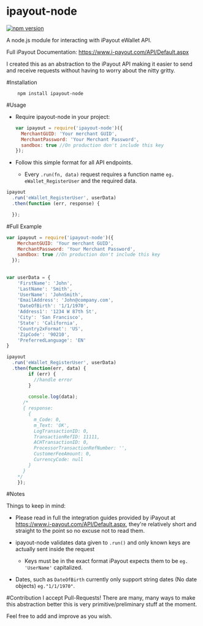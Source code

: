 # ipayout-node
[![npm version](https://badge.fury.io/js/ipayout-node.svg)](http://badge.fury.io/js/ipayout-node)

A node.js module for interacting with iPayout eWallet API.

Full iPayout Documentation: https://www.i-payout.com/API/Default.aspx

I created this as an abstraction to the iPayout API making it easier to send and receive requests without having to worry about the nitty gritty.

#Installation

```
	npm install ipayout-node
```

#Usage

  * Require ipayout-node in your project:

    ``` js
    var ipayout = require('ipayout-node')({
      MerchantGUID: 'Your merchant GUID',
      MerchantPassword: 'Your Merchant Password',
      sandbox: true //On production don't include this key
    });
    ```

  * Follow this simple format for all API endpoints.
    * Every `.run(fn, data)` request requires a function name `eg. eWallet_RegisterUser` and the required data.
  
  ``` js
  ipayout
    .run('eWallet_RegisterUser', userData)
    .then(function (err, response) {
  
    });
  
  ```
  
#Full Example

``` js
var ipayout = require('ipayout-node')({
    MerchantGUID: 'Your merchant GUID',
    MerchantPassword: 'Your Merchant Password',
    sandbox: true //On production don't include this key
  });
    
    
var userData = {
	'FirstName': 'John',
	'LastName': 'Smith',
	'UserName': 'JohnSmith',
	'EmailAddress': 'John@company.com',
	'DateOfBirth': '1/1/1970',
	'Address1': '1234 W 87th St',
	'City': 'San Francisco',
	'State': 'California',
	'Country2xFormat': 'US',
	'ZipCode': '90210',
	'PreferredLanguage': 'EN'
}

ipayout
  .run('eWallet_RegisterUser', userData)
  .then(function(err, data) {
		if (err) {
		  //handle error
		}
		
		console.log(data);	
	  /*	
      { response: 
        { 
          m_Code: 0,
          m_Text: 'OK',
          LogTransactionID: 0,
          TransactionRefID: 11111,
          ACHTransactionID: 0,
          ProcessorTransactionRefNumber: '',
          CustomerFeeAmount: 0,
          CurrencyCode: null 
        }
      }
    */
	});
```

#Notes

Things to keep in mind:

  * Please read in full the integration guides provided by iPayout at https://www.i-payout.com/API/Default.aspx, they're relatively short and straight to the point so no excuse not to read them.
  
  * ipayout-node validates data given to `.run()` and only known keys are actually sent inside the request
    * Keys must be in the exact format iPayout expects them to be `eg. 'UserName'` capitalized. 
  
  * Dates, such as `DateOfBirth` currently only support string dates (No date objects) `eg."1/1/1970"`.

#Contribution
  I accept Pull-Requests! There are many, many ways to make this abstraction better this is very primitive/preliminary stuff at the moment.
  
  Feel free to add and improve as you wish.

